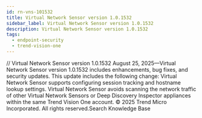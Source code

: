 ```yaml
---
id: rn-vns-101532
title: Virtual Network Sensor version 1.0.1532
sidebar_label: Virtual Network Sensor version 1.0.1532
description: Virtual Network Sensor version 1.0.1532
tags:
  - endpoint-security
  - trend-vision-one
---
```


/*<![CDATA[*/ $('#title').html($('meta[name=map-description]').attr('content')); /*]]>*/ Virtual Network Sensor version 1.0.1532 August 25, 2025—Virtual Network Sensor version 1.0.1532 includes enhancements, bug fixes, and security updates. This update includes the following change: Virtual Network Sensor supports configuring session tracking and hostname lookup settings. Virtual Network Sensor avoids scanning the network traffic of other Virtual Network Sensors or Deep Discovery Inspector appliances within the same Trend Vision One account. © 2025 Trend Micro Incorporated. All rights reserved.Search Knowledge Base